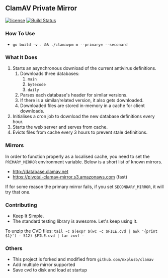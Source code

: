 ## ClamAV Private Mirror

[![license](https://img.shields.io/badge/license-Apache%20v2.0-blue.svg)](http://www.apache.org/licenses/LICENSE-2.0.html)
[![Build Status](https://travis-ci.org/mxplusb/clamav.svg?branch=master)](https://travis-ci.org/mxplusb/clamav)

### How To Use

* `go build -v . && ./clamavpm m --primary= --seconard`

### What It Does

1. Starts an asynchronous download of the current antivirus definitions.
    1. Downloads three databases:
        1. `main`
        1. `bytecode`
        1. `daily`
    1. Parses each database's header for similar versions.
    1. If there is a similar/related version, it also gets downloaded.
    1. Downloaded files are stored in-memory in a cache for client downloads.
1. Initialises a cron job to download the new database definitions every hour.
1. Starts the web server and serves from cache.
1. Evicts files from cache every 3 hours to prevent stale definitions.

### Mirrors

In order to function properly as a localised cache, you need to set the `PRIMARY_MIRROR` environment variable. Below is a short list of known mirrors.

* http://database.clamav.net
* https://pivotal-clamav-mirror.s3.amazonaws.com (fast)

If for some reason the primary mirror fails, if you set `SECONDARY_MIRROR`, it will try that one.

### Contributing

* Keep It Simple.
* The standard testing library is awesome. Let's keep using it.

To unzip the CVD files:
`tail -c $(expr $(wc -c $FILE.cvd | awk '{print $1}') - 512) $FILE.cvd | tar zxvf -`

### Others

* This project is forked and modified from `github.com/mxplusb/clamav`
* Add multiple mirror supported
* Save cvd to disk and load at startup

